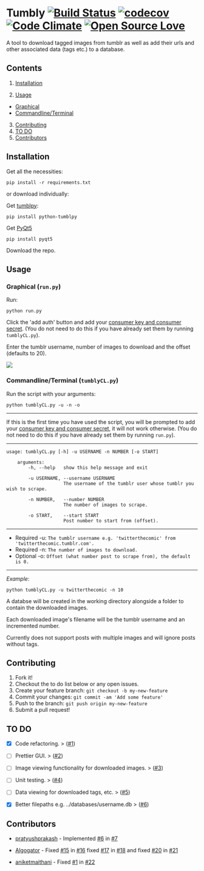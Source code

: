 # Tumbly [![Build Status](https://travis-ci.org/BryceFury/tumbly.svg?branch=master)](https://travis-ci.org/BryceFury/tumbly) [![codecov](https://codecov.io/gh/BryceFury/tumbly/branch/master/graph/badge.svg)](https://codecov.io/gh/BryceFury/tumbly) [![Code Climate](https://codeclimate.com/repos/57f7356ba06b6a2fa8001247/badges/037f6832825799fa607f/gpa.svg)](https://codeclimate.com/repos/57f7356ba06b6a2fa8001247/feed) [![Open Source Love](https://badges.frapsoft.com/os/mit/mit.svg?v=102)](https://github.com/ellerbrock/open-source-badge/)


A tool to download tagged images from tumblr as well as add their urls and other associated data (tags etc.) to a database.


## Contents  
1. [Installation](#installation)

2. [Usage](#usage)
 - [Graphical](#graphical)
 - [Commandline/Terminal](#terminal)
 
3. [Contributing](#contributing)
4. [TO DO](#todo)
4. [Contributors](#contributors)
  
  
## Installation<a name="installation"/>

Get all the necessities:
    
    pip install -r requirements.txt
    
or download individually:

Get [tumblpy](https://github.com/michaelhelmick/python-tumblpy):

    pip install python-tumblpy
    
Get [PyQt5](https://www.riverbankcomputing.com/software/pyqt/download5)

    pip install pyqt5

Download the repo.


## Usage<a name="usage"/>

### Graphical<a name="graphical"/> (```run.py```)

Run:

    python run.py

Click the 'add auth' button and add your [consumer key and consumer secret](https://www.tumblr.com/docs/en/api/v2). 
(You do not need to do this if you have already set them by running ```tumblyCL.py```).
   
Enter the tumblr username, number of images to download and the offset (defaults to 20).

![](https://raw.githubusercontent.com/BryceFury/tumbly/master/assets/screenshots/tumbly_screenshot.png)


### Commandline/Terminal<a name="terminal"/> (```tumblyCL.py```)


Run the script with your arguments:

    python tumblyCL.py -u -n -o
    
***

If this is the first time you have used the script, you will be prompted to add your [consumer key and consumer secret](https://www.tumblr.com/docs/en/api/v2), it will not work otherwise.
(You do not need to do this if you have already set them by running ```run.py```).

***
    usage: tumblyCL.py [-h] -u USERNAME -n NUMBER [-o START]

        arguments:
            -h, --help   show this help message and exit
        
            -u USERNAME, --username USERNAME
                         The username of the tumblr user whose tumblr you wish to scrape.
                     
            -n NUMBER,   --number NUMBER
                         The number of images to scrape.
                     
            -o START,    --start START
                         Post number to start from (offset).
                         
***

- Required -u: ```The tumblr username e.g. 'twitterthecomic' from 'twitterthecomic.tumblr.com'.```
- Required -n: ```The number of images to download.```
- Optional -o: ```Offset (what number post to scrape from), the default is 0.```

***

_Example_:

    python tumblyCL.py -u twitterthecomic -n 10

A databse will be created in the working directory alongside a folder to contain the downloaded images.

Each downloaded image's filename will be the tumblr username and an incremented number.

Currently does not support posts with multiple images and will ignore posts without tags.


## Contributing<a name="contributing"/> 
1. Fork it!
2. Checkout the to do list below or any open issues.
3. Create your feature branch: `git checkout -b my-new-feature`
4. Commit your changes: `git commit -am 'Add some feature'`
5. Push to the branch: `git push origin my-new-feature`
6. Submit a pull request!


## TO DO<a name="todo"/> 

- [X] Code refactoring. > ([#1](https://github.com/BryceFury/tumbly/issues/1))
- [ ] Prettier GUI. > ([#2](https://github.com/BryceFury/tumbly/issues/2))
- [ ] Image viewing functionality for downloaded images. > ([#3](https://github.com/BryceFury/tumbly/issues/3))
- [ ] Unit testing. > ([#4](https://github.com/BryceFury/tumbly/issues/4))
- [ ] Data viewing for downloaded tags, etc. > ([#5](https://github.com/BryceFury/tumbly/issues/5))
- [X] Better filepaths e.g. ../databases/username.db > ([#6](https://github.com/BryceFury/tumbly/issues/6))


## Contributors<a name="contributors"/> 
- [pratyushprakash](https://github.com/pratyushprakash) - Implemented [#6](https://github.com/BryceFury/tumbly/issues/6) in [#7](https://github.com/BryceFury/tumbly/pull/7)

- [Algogator](https://github.com/Algogator) - Fixed [#15](https://github.com/BryceFury/tumbly/pull/15) in [#16](https://github.com/BryceFury/tumbly/pull/16) fixed [#17](https://github.com/BryceFury/tumbly/pull/17) in [#18](https://github.com/BryceFury/tumbly/pull/18) and  fixed [#20](https://github.com/BryceFury/tumbly/pull/20) in [#21](https://github.com/BryceFury/tumbly/pull/21)

 - [aniketmaithani](https://github.com/aniketmaithani) - Fixed [#1](https://github.com/BryceFury/tumbly/pull/1) in [#22](https://github.com/BryceFury/tumbly/pull/22)



